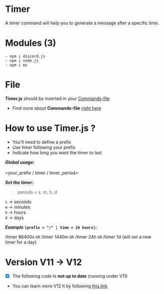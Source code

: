 # Timer
A timer command will help you to generate a message after a specific time.

# Modules (3)
```
- npm i discord.js
- npm i node.js
- npm i ms
```
# File

<b>Timer.js</b> should be inserted in your <u>Commands-file</u><br>
- Find more about <b>Commands-file</b> <a href=https://github.com/Shedhatch/Commands-file> right here </a>

# How to use <b>Timer.js</b> ?

- You'll need to define a prefix<br>
- Use timer following your prefix<br>
- Indicate how long you want the timer to last<br>

<i><b>Global usage:</i></b><br><br>
<your_prefix / timer / timer_period>

<i><b>Set the timer:</i></b><br>

> periods = s, m, h, d<br>

`s` -> seconds<br>
`m` -> minutes<br>
`h` -> hours<br>
`d` -> days<br>

<i><b>Example</i> `(prefix = "/" | time = 24 hours)`<i>:</i></b><br>

/timer 86400s `OR` /timer 1440m `OR` /timer 24h `OR` /timer 1d (will set a new timer for a day)

# Version V11 -> V12

- [x] The following code Is <strong>not up to date</strong> (running under V11)<br>
- You can learn more V12 It by following <a href=https://discordjs.guide/additional-info/changes-in-v13.html#before-you-start>this link</a>
